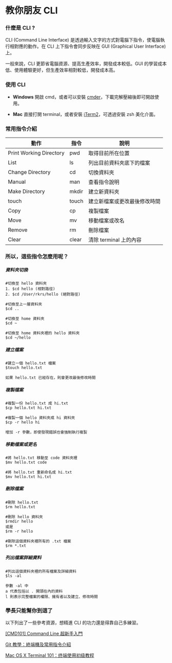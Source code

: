 # 教你朋友 CLI

### 什麼是 CLI ?
CLI (Command Line Interface) 是透過輸入文字的方式對電腦下指令，使電腦執行相對應的動作。在 CLI 上下指令會同步反映在 GUI (Graphical User Interface) 上。

一般來說，CLI 更節省電腦資源、提高生產效率，開發成本較低。GUI 的學習成本低、使用體驗更好，但生產效率相對較低，開發成本高。

### 使用 CLI
* **Windows**
    開啟 cmd，或者可以安裝 [cmder](https://cmder.net/)，下載完解壓縮後即可開啟使用。
    
* **Mac**
    直接打開 terminal，或者安裝 [iTerm2](https://www.iterm2.com/)，可透過安裝 zsh 美化介面。
    
### 常用指令介紹

| 動作 | 指令 | 說明 |
| --- | --- | --- |
| Print Working Directory | pwd | 取得目前所在位置 |
| List | ls | 列出目前資料夾底下的檔案 |
| Change Directory | cd | 切換資料夾 |
| Manual | man | 查看指令說明 |
| Make Directory | mkdir | 建立新資料夾 |
| touch | touch | 建立新檔案或更改最後修改時間 |
| Copy | cp | 複製檔案 |
| Move | mv | 移動檔案或改名 |
| Remove | rm | 刪除檔案 |
| Clear | clear | 清除 terminal 上的內容 |

### 所以，這些指令怎麼用呢？

##### 資料夾切換
```
#切換至 hello 資料夾
1. $cd hello (相對路徑)
2. $cd /User/rkrs/hello (絕對路徑)

#切換至上一層資料夾
$cd ..

#切換至 home 資料夾
$cd ~

#切換至 home 資料夾裡的 hello 資料夾
$cd ~/hello
```

##### 建立檔案
```
#建立一個 hello.txt 檔案
$touch hello.txt

如果 hello.txt 已經存在，則會更改最後修改時間
```

##### 複製檔案
```
#複製一份 hello.txt 成 hi.txt
$cp hello.txt hi.txt

#複製一個 hello 資料夾成 hi 資料夾
$cp -r hello hi 

增加 -r 參數，即使發現錯誤也會強制執行複製 
```

##### 移動檔案或更名
```
#將 hello.txt 移動至 code 資料夾裡
$mv hello.txt code

#將 hello.txt 重新命名成 hi.txt
$mv hello.txt hi.txt
```

##### 刪除檔案
```
#刪除 hello.txt
$rm hello.txt

#刪除 hello 資料夾
$rmdir hello
或是
$rm -r hello

#刪除這個資料夾裡所有的 .txt 檔案
$rm *.txt
```

##### 列出檔案詳細資料
```
#列出這個資料夾裡的所有檔案及詳細資料
$ls -al

參數 -al 中
a 代表包括以 . 開頭在內的資料
l 則表示完整檔案的權限、擁有者以及建立、修改時間
```

### 學長只能幫你到這了
以下列出了一些參考資源，想精進 CLI 的功力還是得靠自己多練習。

[[CMD101] Command Line 超新手入門](https://www.lidemy.com/courses/enrolled/386965)

[Git 教學：終端機及常用指令介紹](https://gitbook.tw/chapters/command-line/command-line.html)

[Mac OS X Terminal 101：终端使用初级教程](https://www.renfei.org/blog/mac-os-x-terminal-101.html)

